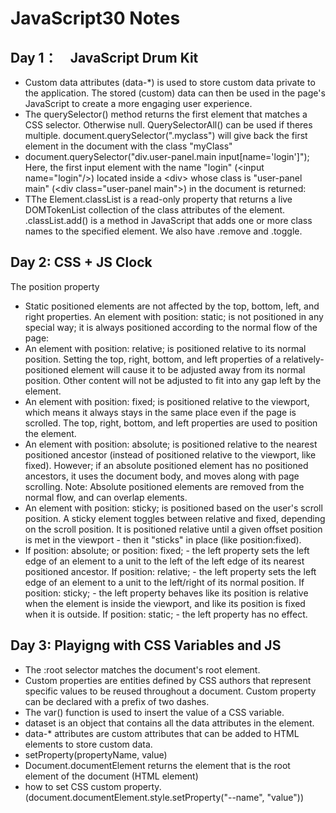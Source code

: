 # JavaScript30 Notes

## Day 1：　JavaScript Drum Kit
- Custom data attributes (data-*) is used to store custom data private to the application. The stored (custom) data can then be used in the page's JavaScript to create a more engaging user experience.
- The querySelector() method returns the first element that matches a CSS selector. Otherwise null. QuerySelectorAll() can be used if theres multiple.  document.querySelector(".myclass") will give back the first element in the document with the class "myClass"
- document.querySelector("div.user-panel.main input[name='login']"); Here, the first input element with the name "login" (\<input name="login"/>) located inside a \<div> whose class is "user-panel main" (\<div class="user-panel main">) in the document is returned:
- TThe Element.classList is a read-only property that returns a live DOMTokenList collection of the class attributes of the element. .classList.add() is a method in JavaScript that adds one or more class names to the specified element. We also have .remove and .toggle. 

 ## Day 2: CSS + JS Clock
 The position property
 - Static positioned elements are not affected by the top, bottom, left, and right properties. An element with position: static; is not positioned in any special way; it is always positioned according to the normal flow of the page:
 - An element with position: relative; is positioned relative to its normal position. Setting the top, right, bottom, and left properties of a relatively-positioned element will cause it to be adjusted away from its normal position. Other content will not be adjusted to fit into any gap left by the element.
 - An element with position: fixed; is positioned relative to the viewport, which means it always stays in the same place even if the page is scrolled. The top, right, bottom, and left properties are used to position the element.
 - An element with position: absolute; is positioned relative to the nearest positioned ancestor (instead of positioned relative to the viewport, like fixed). However; if an absolute positioned element has no positioned ancestors, it uses the document body, and moves along with page scrolling. Note: Absolute positioned elements are removed from the normal flow, and can overlap elements.
 - An element with position: sticky; is positioned based on the user's scroll position. A sticky element toggles between relative and fixed, depending on the scroll position. It is positioned relative until a given offset position is met in the viewport - then it "sticks" in place (like position:fixed).
 - If position: absolute; or position: fixed; - the left property sets the left edge of an element to a unit to the left of the left edge of its nearest positioned ancestor. If position: relative; - the left property sets the left edge of an element to a unit to the left/right of its normal position. If position: sticky; - the left property behaves like its position is relative when the element is inside the viewport, and like its position is fixed when it is outside. If position: static; - the left property has no effect.

 ## Day 3: Playigng with CSS Variables and JS
 - The :root selector matches the document's root element.
 - Custom properties are entities defined by CSS authors that represent specific values to be reused throughout a document. Custom property can be declared with a prefix of two dashes. 
 - The var() function is used to insert the value of a CSS variable.
 - dataset is an object that contains all the data attributes in the element. 
 - data-* attributes are custom attributes that can be added to HTML elements to store custom data.
 - setProperty(propertyName, value)
 - Document.documentElement returns the element that is the root element of the document (HTML element)
 - how to set CSS custom property. (document.documentElement.style.setProperty("--name", "value"))

